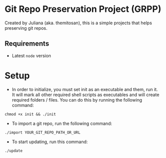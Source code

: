 # Git Repo Preservation Project (GRPP)

Created by Juliana (aka. themitosan), this is a simple projects that helps preserving git repos.

## Requirements

- Latest `node` version

# Setup

- In order to initialize, you must set init as an executable and them, run it. It will mark all other required shell scripts as executables and will create required folders / files. You can do this by running the following command:

```
chmod +x init && ./init
```

- To import a git repo, run the following command:

```
./import YOUR_GIT_REPO_PATH_OR_URL
```

- To start updating, run this command:

```
./update
```
